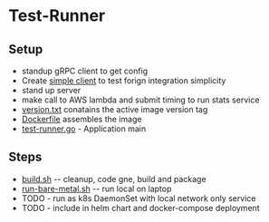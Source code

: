 # Test-Runner

## Setup

* standup gRPC client to get config
* Create [simple client](./run-stats-client.go) to test forign integration simplicity
* stand up server
* make call to AWS lambda and submit timing to run stats service
* [version.txt](./version.txt) conatains the active image version tag
* [Dockerfile](./Dockerfile) assembles the image
* [test-runner.go](./test-runner.go) - Application main

## Steps

* [build.sh](./build.sh) -- cleanup, code gne, build and package
* [run-bare-metal.sh](./run-bare-metal.sh) -- run local on laptop
* TODO - run as k8s DaemonSet with local network only service
* TODO - include in helm chart and docker-compose deployment
